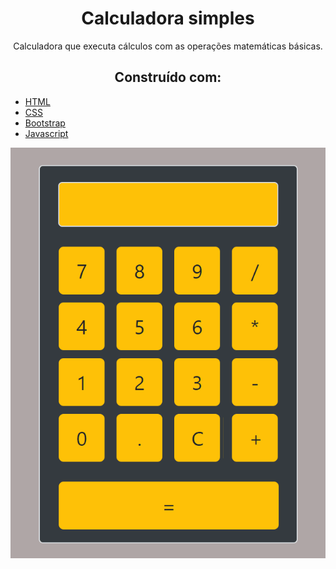 <h1 align="center">
  Calculadora simples 
</h1>

<p align="center">
  Calculadora que executa cálculos com as operações matemáticas básicas.
</p>

<h2 align="center">
 Construído com:   
</h2>


 
<p align="center">
  
  * [HTML](https://www.w3schools.com/html/default.asp)
  * [CSS](https://maven.apache.org/)
  * [Bootstrap](https://getbootstrap.com/)
  * [Javascript](https://developer.mozilla.org/pt-BR/docs/Aprender/Getting_started_with_the_web/JavaScript_basico)
  
</p>

 
 




 
 <p align="center">
  <img alt="GitHub top language" src="https://github.com/carlosuhlmann/calculadora/blob/master/calc.gif">
 </p>







 













 


